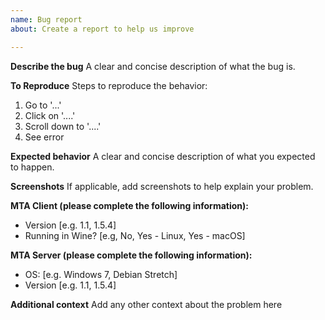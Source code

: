 ```yaml
---
name: Bug report
about: Create a report to help us improve

---
```


**Describe the bug**
A clear and concise description of what the bug is.

**To Reproduce**
Steps to reproduce the behavior:
1. Go to '...'
2. Click on '....'
3. Scroll down to '....'
4. See error

**Expected behavior**
A clear and concise description of what you expected to happen.

**Screenshots**
If applicable, add screenshots to help explain your problem.

**MTA Client (please complete the following information):**
 - Version [e.g. 1.1, 1.5.4]
 - Running in Wine? [e.g, No, Yes - Linux, Yes - macOS]

**MTA Server (please complete the following information):**
 - OS: [e.g. Windows 7, Debian Stretch]
 - Version [e.g. 1.1, 1.5.4]

**Additional context**
Add any other context about the problem here
